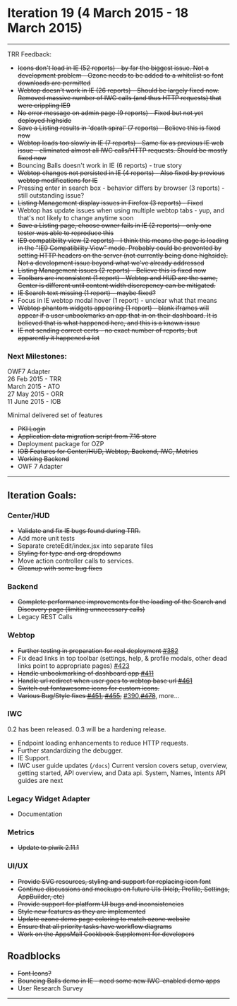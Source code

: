 # Iteration 19 (4 March 2015 - 18 March 2015)

*** 
TRR Feedback:

* ~~Icons don't load in IE (52 reports) - by far the biggest issue. Not a development problem - Ozone needs to be added to a whitelist so font downloads are permitted~~
* ~~Webtop doesn't work in IE (26 reports) - Should be largely fixed now. Removed massive number of IWC calls (and thus HTTP requests) that were crippling IE9~~
* ~~No error message on admin page (9 reports) - Fixed but not yet deployed highside~~
* ~~Save a Listing results in 'death spiral' (7 reports) - Believe this is fixed now~~
* ~~Webtop loads too slowly in IE (7 reports) - Same fix as previous IE web issue - eliminated almost all IWC calls/HTTP requests. Should be mostly fixed now~~
* Bouncing Balls doesn't work in IE (6 reports) - true story
* ~~Webtop changes not persisted in IE (4 reports) - Also fixed by previous webtop modifications for IE~~
* Pressing enter in search box - behavior differs by browser (3 reports) - still outstanding issue?
* ~~Listing Management display issues in Firefox (3 reports) - Fixed~~
* Webtop has update issues when using multiple webtop tabs - yup, and that's not likely to change anytime soon
* ~~Save a Listing page, choose owner fails in IE (2 reports) - only one tester was able to reproduce this~~
* ~~IE9 compatibility view (2 reports) - I think this means the page is loading in the "IE9 Compatibility View" mode. Probably could be prevented by setting HTTP headers on the server (not currently being done highside). Not a development issue beyond what we've already addressed~~
* ~~Listing Management issues (2 reports) - Believe this is fixed now~~
* ~~Toolbars are inconsistent (1 report) - Webtop and HUD are the same, Center is different until content width discrepency can be mitigated.~~
* ~~IE Search text missing (1 report) - maybe fixed?~~
* Focus in IE webtop modal hover (1 report) - unclear what that means
* ~~Webtop phantom widgets appearing (1 report) - blank iframes will appear if a user unbookmarks an app that in on their dashboard. It is believed that is what happened here, and this is a known issue~~
* ~~IE not sending correct certs - no exact number of reports, but apparently it happened a lot~~

### Next Milestones:
OWF7 Adapter
<br>26 Feb 2015 - TRR
<br>   March 2015 - ATO
<br>27 May 2015 - ORR
<br>11 June 2015 - IOB

Minimal delivered set of features
* ~~PKI Login~~
* ~~Application data migration script from 7.16 store~~
* Deployment package for OZP
* ~~IOB Features for Center/HUD, Webtop, Backend, IWC, Metrics~~
* ~~Working Backend~~
* OWF 7 Adapter


***

## Iteration Goals:
### Center/HUD
* ~~Validate and fix IE bugs found during TRR.~~
* Add more unit tests
* Separate creteEdit/index.jsx into separate files
* ~~Styling for type and org dropdowns~~
* Move action controller calls to services.
* ~~Cleanup with some bug fixes~~

### Backend
* ~~Complete performance improvements for the loading of the Search and Discovery page (limiting unnecessary calls)~~
* Legacy REST Calls

### Webtop
* ~~Further testing in preparation for real deployment [#382](https://github.com/ozone-development/ozp-webtop/issues/382)~~
* Fix dead links in top toolbar (settings, help, & profile modals, other dead links point to appropriate pages) [#423](https://github.com/ozone-development/ozp-webtop/issues/423)
* ~~Handle unbookmarking of dashboard app [#411](https://github.com/ozone-development/ozp-webtop/issues/411)~~
* ~~Handle url redirect when user goes to webtop base url [#461](https://github.com/ozone-development/ozp-webtop/issues/461)~~
* ~~Switch out fontawesome icons for custom icons.~~
* ~~Various Bug/Style fixes [#451](https://github.com/ozone-development/ozp-webtop/issues/451), [#455](https://github.com/ozone-development/ozp-webtop/issues/455),~~ [#390](https://github.com/ozone-development/ozp-webtop/issues/390),~~[#478](https://github.com/ozone-development/ozp-webtop/issues/478)~~, more...

### IWC
0.2 has been released. 0.3 will be a hardening release.
* Endpoint loading enhancements to reduce HTTP requests.
* Further standardizing the debugger.
* IE Support.
* IWC user guide updates (`/docs`) Current version covers setup, overview, getting started, API overview, and Data api. System, Names, Intents API guides are next

### Legacy Widget Adapter
* Documentation

### Metrics
* ~~Update to piwik 2.11.1~~

### UI/UX
* ~~Provide SVG resources, styling and support for replacing icon font~~
* ~~Continue discussions and mockups on future UIs (Help, Profile, Settings, AppBuilder, etc)~~
* ~~Provide support for platform UI bugs and inconsistencies~~
* ~~Style new features as they are implemented~~
* ~~Update ozone demo page coloring to match ozone website~~
* ~~Ensure that all priority tasks have workflow diagrams~~
* ~~Work on the AppsMall Cookbook Supplement for developers~~

## Roadblocks
* ~~Font Icons?~~
* ~~Bouncing Balls demo in IE - need some new IWC-enabled demo apps~~
* User Research Survey

***